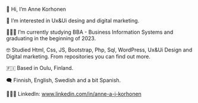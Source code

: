 👋 Hi, I’m Anne Korhonen

🤍 I’m interested in Ux&Ui desing and digital marketing.

👩🏻‍💻 I’m currently studying BBA - Business Information Systems and graduating in the beginning of 2023.

🤓 Studied Html, Css, JS, Bootstrap, Php, Sql, WordPress, Ux&Ui Design and Digital marketing. From repositories you can find out more.

🇫🇮 Based in Oulu, Finland.

🗨 Finnish, English, Swedish and a bit Spanish.

👩🏻‍💼 LinkedIn: www.linkedin.com/in/anne-a-j-korhonen
